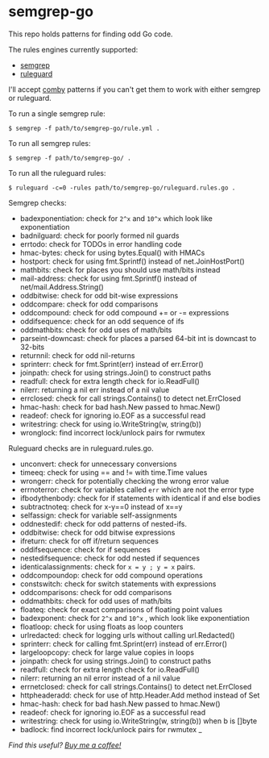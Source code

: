 semgrep-go
==========

This repo holds patterns for finding odd Go code.

The rules engines currently supported:

* [semgrep](https://semgrep.dev/)
* [ruleguard](https://github.com/quasilyte/go-ruleguard)

I'll accept [comby](https://comby.dev) patterns if you can't get them to work with either semgrep or ruleguard.

To run a single semgrep rule:

```
$ semgrep -f path/to/semgrep-go/rule.yml .
```

To run all semgrep rules:

```
$ semgrep -f path/to/semgrep-go/ .
```

To run all the ruleguard rules:

```
$ ruleguard -c=0 -rules path/to/semgrep-go/ruleguard.rules.go .
```


Semgrep checks:
* badexponentiation: check for `2^x` and `10^x` which look like exponentiation
* badnilguard: check for poorly formed nil guards
* errtodo: check for TODOs in error handling code
* hmac-bytes: check for using bytes.Equal() with HMACs
* hostport: check for using fmt.Sprintf() instead of net.JoinHostPort()
* mathbits: check for places you should use math/bits instead
* mail-address: check for using fmt.Sprintf() instead of net/mail.Address.String()
* oddbitwise: check for odd bit-wise expressions
* oddcompare: check for odd comparisons
* oddcompound: check for odd compound += or -= expressions
* oddifsequence: check for an odd sequence of ifs
* oddmathbits: check for odd uses of math/bits
* parseint-downcast: check for places a parsed 64-bit int is downcast to 32-bits
* returnnil: check for odd nil-returns
* sprinterr: check for fmt.Sprint(err) instead of err.Error()
* joinpath: check for using strings.Join() to construct paths
* readfull: check for extra length check for io.ReadFull()
* nilerr: returning a nil err instead of a nil value
* errclosed: check for call strings.Contains() to detect net.ErrClosed
* hmac-hash: check for bad hash.New passed to hmac.New()
* readeof: check for ignoring io.EOF as a successful read
* writestring: check for using io.WriteString(w, string(b))
* wronglock: find incorrect lock/unlock pairs for rwmutex

Ruleguard checks are in ruleguard.rules.go.
* unconvert: check for unnecessary conversions
* timeeq: check for using == and != with time.Time values
* wrongerr: check for potentially checking the wrong error value
* errnoterror: check for variables called `err` which are not the error type
* ifbodythenbody: check for if statements with identical if and else bodies
* subtractnoteq: check for x-y==0 instead of x==y
* selfassign: check for variable self-assignments
* oddnestedif: check for odd patterns of nested-ifs.
* oddbitwise: check for odd bitwise expressions
* ifreturn: check for off if/return sequences
* oddifsequence: check for if sequences
* nestedifsequence: check for odd nested if sequences
* identicalassignments:  check for `x = y ; y = x` pairs.
* oddcompoundop: check for odd compound operations
* constswitch: check for switch statements with expressions
* oddcomparisons: check for odd comparisons
* oddmathbits: check for odd uses of math/bits
* floateq: check for exact comparisons of floating point values
* badexponent: check for `2^x` and `10^x` , which look like exponentiation
* floatloop: check for using floats as loop counters
* urlredacted: check for logging urls without calling url.Redacted()
* sprinterr: check for calling fmt.Sprint(err) instead of err.Error()
* largeloopcopy: check for large value copies in loops
* joinpath: check for using strings.Join() to construct paths
* readfull: check for extra length check for io.ReadFull()
* nilerr: returning an nil error instead of a nil value
* errnetclosed: check for call strings.Contains() to detect net.ErrClosed
* httpheaderadd: check for use of http.Header.Add method instead of Set
* hmac-hash: check for bad hash.New passed to hmac.New()
* readeof: check for ignoring io.EOF as a successful read
* writestring: check for using io.WriteString(w, string(b)) when b is []byte
* badlock: find incorrect lock/unlock pairs for rwmutex
_

*Find this useful? [Buy me a coffee!](https://www.buymeacoffee.com/dgryski)*

